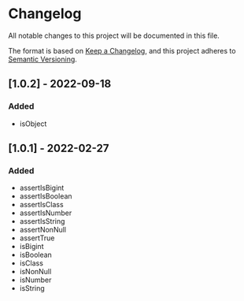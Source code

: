 <!-- markdownlint-configure-file
{
  "no-duplicate-heading": {
    "siblings_only": true
  }
}
-->

# Changelog

All notable changes to this project will be documented in this file.

The format is based on [Keep a Changelog](https://keepachangelog.com/en/1.0.0/),
and this project adheres to [Semantic Versioning](https://semver.org/spec/v2.0.0.html).

<!-- [Stacked changes]

### Added

### Changed

### Removed

-->

## [1.0.2] - 2022-09-18

### Added

- isObject

## [1.0.1] - 2022-02-27

### Added

- assertIsBigint
- assertIsBoolean
- assertIsClass
- assertIsNumber
- assertIsString
- assertNonNull
- assertTrue
- isBigint
- isBoolean
- isClass
- isNonNull
- isNumber
- isString
